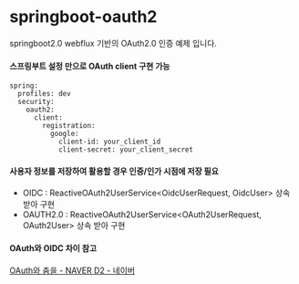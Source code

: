 # springboot-oauth2
springboot2.0 webflux 기반의 OAuth2.0 인증 예제 입니다.

#### 스프링부트 설정 만으로 OAuth client 구현 가능
```
spring:
  profiles: dev
  security:
    oauth2:
      client:
        registration:
          google:
            client-id: your_client_id
            client-secret: your_client_secret
```

#### 사용자 정보를 저장하여 활용할 경우 인증/인가 시점에 저장 필요
- OIDC : ReactiveOAuth2UserService<OidcUserRequest, OidcUser> 상속 받아 구현 
- OAUTH2.0 : ReactiveOAuth2UserService<OAuth2UserRequest, OAuth2User> 상속 받아 구현

#### OAuth와 OIDC 차이 참고
[OAuth와 춤을 - NAVER D2 - 네이버](https://d2.naver.com/helloworld/24942)

